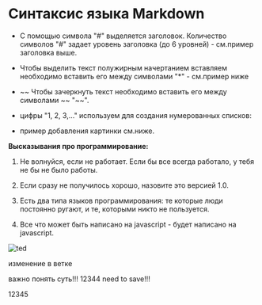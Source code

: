 # Синтаксис языка Markdown

* С помощью символа "#" выделяется заголовок. Количество символов "#" задает уровень заголовка (до 6 уровней) - см.пример заголовка выше.

* Чтобы выделить текст полужирным начертанием вставляем необходимо вставить его между символами "*" - см.пример ниже

* ~~ Чтобы зачеркнуть текст необходимо вставить его между символами ~~ "~~".

* цифры "1, 2, 3,..." используем для создания нумерованных списков:

* пример добавления картинки см.ниже.

**Высказывания про программирование:**

1. Не волнуйся, если не работает. Если бы все всегда работало, у тебя не бы не было работы.

2. Если сразу не получилось хорошо, назовите это версией 1.0.

3. Есть два типа языков программирования: те которые люди постоянно ругают, и те, которыми никто не пользуется.

4. Все что может быть написано на javascript - будет написано на javascript.

![ted](/ted.jpg)

изменение в ветке

важно понять суть!!! 12344 need to save!!!

12345